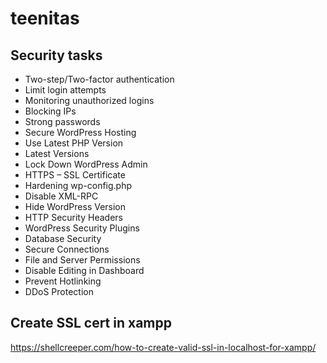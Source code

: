 ﻿# teenitas


<h2>Security tasks</h2>
<ul>
    <li>Two-step/Two-factor authentication</li>
    <li>Limit login attempts</li>
    <li>Monitoring unauthorized logins</li>
    <li>Blocking IPs</li>
    <li>Strong passwords</li>
    <li>Secure WordPress Hosting</li>
    <li>Use Latest PHP Version</li>
    <li>Latest Versions</li>
    <li>Lock Down WordPress Admin</li>
    <li>HTTPS – SSL Certificate</li>
    <li>Hardening wp-config.php</li>
    <li>Disable XML-RPC</li>
    <li>Hide WordPress Version</li>
    <li>HTTP Security Headers</li>
    <li>WordPress Security Plugins</li>
    <li>Database Security</li>
    <li>Secure Connections</li>
    <li>File and Server Permissions</li>
    <li>Disable Editing in Dashboard</li>
    <li>Prevent Hotlinking</li>
    <li>DDoS Protection</li>
</ul>



## Create SSL cert in xampp
https://shellcreeper.com/how-to-create-valid-ssl-in-localhost-for-xampp/